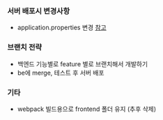 ### 서버 배포시 변경사항
- application.properties 변경 [참고](https://www.notion.so/EC2-86be60492dcf4e19990cc92f12fdbb0d#b4d315660a2c41aa999ae5b428dc2b93)

### 브랜치 전략
- 백엔드 기능별로 feature 별로 브랜치해서 개발하기
- be에 merge, 테스트 후 서버 배포

### 기타
- webpack 빌드용으로 frontend 폴더 유지 (추후 삭제)
